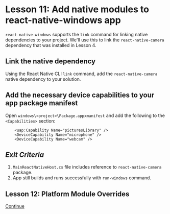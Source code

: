# Lesson 11: Add native modules to react-native-windows app

`react-native-windows` supports the `link` command for linking native dependencies to your project. We'll use this to link the `react-native-camera` dependency that was installed in Lesson 4.

## Link the native dependency

Using the React Native CLI `link` command, add the `react-native-camera` native dependency to your solution.

## Add the necessary device capabilities to your app package manifest

Open `windows\<project>\Package.appxmanifest` and add the following to the `<Capabilities>` section:
```
    <uap:Capability Name="picturesLibrary" />
    <DeviceCapability Name="microphone" />
    <DeviceCapability Name="webcam" />
```

## _Exit Criteria_
1. `MainReactNativeHost.cs` file includes reference to `react-native-camera` package.
2. App still builds and runs successfully with `run-windows` command.

## Lesson 12: Platform Module Overrides
[Continue](./12.md)